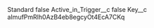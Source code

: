 <?xml version="1.0" encoding="UTF-8"?>
<CustomMetadata xmlns="http://soap.sforce.com/2006/04/metadata" xmlns:xsi="http://www.w3.org/2001/XMLSchema-instance" xmlns:xsd="http://www.w3.org/2001/XMLSchema">
    <label>Standard</label>
    <protected>false</protected>
    <values>
        <field>Active_in_Trigger__c</field>
        <value xsi:type="xsd:boolean">false</value>
    </values>
    <values>
        <field>Key__c</field>
        <value xsi:type="xsd:string">aImufPmRlh0AzB4eb8egcyOt4EcA7CKq</value>
    </values>
</CustomMetadata>
